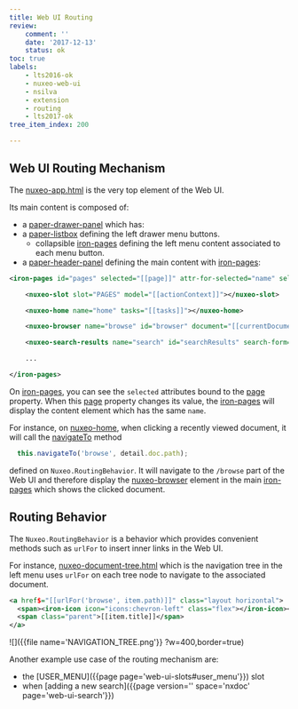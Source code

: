 ```yaml
---
title: Web UI Routing
review:
    comment: ''
    date: '2017-12-13'
    status: ok
toc: true
labels:
    - lts2016-ok
    - nuxeo-web-ui
    - nsilva
    - extension
    - routing
    - lts2017-ok
tree_item_index: 200

---
```

## Web UI Routing Mechanism

The [nuxeo-app.html](https://github.com/nuxeo/nuxeo-web-ui/blob/9.10/elements/nuxeo-app.html) is the very top element of the Web UI.

Its main content is composed of:
 - a [paper-drawer-panel](https://github.com/nuxeo/nuxeo-web-ui/blob/9.10/elements/nuxeo-app.html#L220) which has:
 - a [paper-listbox](https://github.com/nuxeo/nuxeo-web-ui/blob/9.10/elements/nuxeo-app.html#L229) defining the left drawer menu buttons.
   - collapsible [iron-pages](https://github.com/nuxeo/nuxeo-web-ui/blob/9.10/elements/nuxeo-app.html#L243) defining the left menu content associated to each menu button.
 - a [paper-header-panel](https://github.com/nuxeo/nuxeo-web-ui/blob/9.10/elements/nuxeo-app.html#L269) defining the main content with [iron-pages](https://github.com/nuxeo/nuxeo-web-ui/blob/9.10/elements/nuxeo-app.html#L270):


```xml
<iron-pages id="pages" selected="[[page]]" attr-for-selected="name" selected-attribute="visible">

    <nuxeo-slot slot="PAGES" model="[[actionContext]]"></nuxeo-slot>

    <nuxeo-home name="home" tasks="[[tasks]]"></nuxeo-home>

    <nuxeo-browser name="browse" id="browser" document="[[currentDocument]]" selected-tab="\{{docAction}}" clipboard="[[clipboard]]"></nuxeo-browser>

    <nuxeo-search-results name="search" id="searchResults" search-form="[[searchForm]]"></nuxeo-search-results>

    ...

</iron-pages>
```

On [iron-pages](https://github.com/nuxeo/nuxeo-web-ui/blob/9.10/elements/nuxeo-app.html#L270), you can see the `selected` attributes bound to the [page](https://github.com/nuxeo/nuxeo-web-ui/blob/9.10/elements/nuxeo-app.html#L350) property. When this [page](https://github.com/nuxeo/nuxeo-web-ui/blob/9.10/elements/nuxeo-app.html#lL350) property changes its value, the [iron-pages](https://github.com/nuxeo/nuxeo-web-ui/blob/9.10/elements/nuxeo-app.html#L270) will display the content element which has the same `name`.

For instance, on [nuxeo-home](https://github.com/nuxeo/nuxeo-web-ui/blob/9.10/elements/nuxeo-app.html#L274), when clicking a recently viewed document, it will call the [navigateTo](https://github.com/nuxeo/nuxeo-web-ui/blob/9.10/elements/nuxeo-home.html#L215) method

```javascript
  this.navigateTo('browse', detail.doc.path);
```

defined on `Nuxeo.RoutingBehavior`. It will navigate to the `/browse` part of the Web UI and therefore display the [nuxeo-browser](https://github.com/nuxeo/nuxeo-web-ui/blob/9.10/elements/nuxeo-app.html#L276) element in the main [iron-pages](https://github.com/nuxeo/nuxeo-web-ui/blob/9.10/elements/nuxeo-app.html#L270) which shows the clicked document.

## Routing Behavior

The `Nuxeo.RoutingBehavior` is a behavior which provides convenient methods such as `urlFor` to insert inner links in the Web UI.

For instance, [nuxeo-document-tree.html](https://github.com/nuxeo/nuxeo-web-ui/blob/9.10/elements/nuxeo-document-tree/nuxeo-document-tree.html) which is the navigation tree in the left menu uses `urlFor` on each tree node to navigate to the associated document.

```xml
<a href$="[[urlFor('browse', item.path)]]" class="layout horizontal">
  <span><iron-icon icon="icons:chevron-left" class="flex"></iron-icon></span>
  <span class="parent">[[item.title]]</span>
</a>
```
![]({{file name='NAVIGATION_TREE.png'}} ?w=400,border=true)


Another example use case of the routing mechanism are:
 - the [USER_MENU]({{page page='web-ui-slots#user_menu'}}) slot
 - when [adding a new search]({{page version='' space='nxdoc' page='web-ui-search'}})
